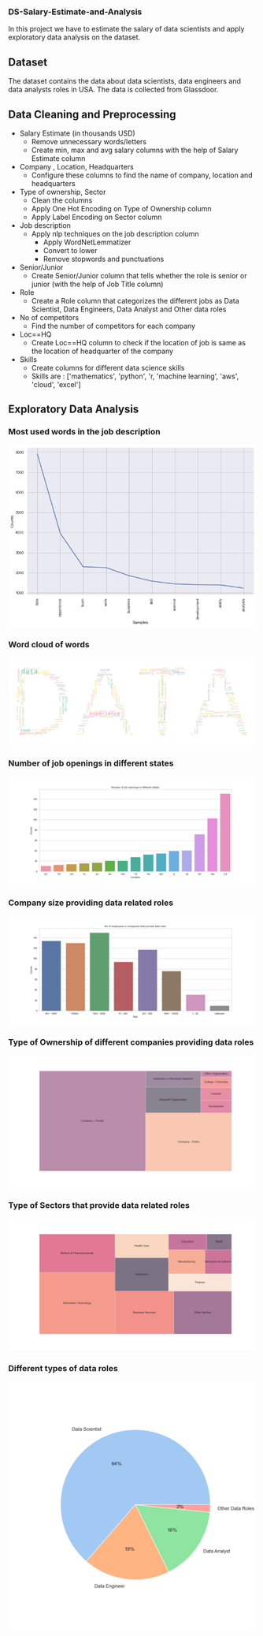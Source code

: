 ### DS-Salary-Estimate-and-Analysis
In this project we have to estimate the salary of data scientists and apply exploratory data analysis on the dataset.

## Dataset
The dataset contains the data about data scientists, data engineers and data analysts roles in USA. 
The data is collected from Glassdoor. 

## Data Cleaning and Preprocessing
- Salary Estimate (in thousands USD)
  - Remove unnecessary words/letters
  - Create min, max and avg salary columns with the help of Salary Estimate column
- Company , Location, Headquarters
  - Configure these columns to find the name of company, location and headquarters
- Type of ownership, Sector
  - Clean the columns
  - Apply One Hot Encoding on Type of Ownership column
  - Apply Label Encoding on Sector column
- Job description
  - Apply nlp techniques on the job description column
    - Apply WordNetLemmatizer
    - Convert to lower
    - Remove stopwords and punctuations
- Senior/Junior
  - Create Senior/Junior column that tells whether the role is senior or junior (with the help of Job Title column)
- Role
  - Create a Role column that categorizes the different jobs as Data Scientist, Data Engineers, Data Analyst and Other data roles
- No of competitors
  - Find the number of competitors for each company
- Loc==HQ
  - Create Loc==HQ column to check if the location of job is same as the location of headquarter of the company
- Skills
  - Create columns for different data science skills
  - Skills are : ['mathematics', 'python', 'r, 'machine learning', 'aws', 'cloud', 'excel']

## Exploratory Data Analysis
### Most used words in the job description
![Most used words in the job description](https://github.com/the-vergil/DS-Salary-Estimate-and-Analysis/blob/master/images/words.png)

### Word cloud of words
![Word cloud of words](https://github.com/the-vergil/DS-Salary-Estimate-and-Analysis/blob/master/images/word_cloud.png)

### Number of job openings in different states
![Number of job openings in different states](https://github.com/the-vergil/DS-Salary-Estimate-and-Analysis/blob/master/images/location.png)

### Company size providing data related roles
![Company size providing data related roles](https://github.com/the-vergil/DS-Salary-Estimate-and-Analysis/blob/master/images/size.png)

### Type of Ownership of different companies providing data roles
![Type of Ownership of different companies providing data roles](https://github.com/the-vergil/DS-Salary-Estimate-and-Analysis/blob/master/images/ownership.png)

### Type of Sectors that provide data related roles
![Type of Sectors that provide data related roles](https://github.com/the-vergil/DS-Salary-Estimate-and-Analysis/blob/master/images/sector.png)

### Different types of data roles
![Different types of data roles](https://github.com/the-vergil/DS-Salary-Estimate-and-Analysis/blob/master/images/role.png)
